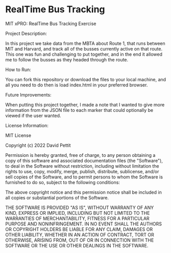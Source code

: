 # RealTime Bus Tracking
 MIT xPRO: RealTime Bus Tracking Exercise

Project Description:

In this project we take data from the MBTA about Route 1, that runs between MIT and Harvard, and track all of the busses currently active on that route. This one was fun and challenging to put together, and in the end it allowed me to follow the busses as they headed through the route.


How to Run:

You can fork this repository or download the files to your local machine, and all you need to do then is load index.html in your preferred browser.


Future Improvements:

When putting this project together, I made a note that I wanted to give more information from the JSON file to each marker that could optionally be viewed if the user wanted.


License Information:

MIT License

Copyright (c) 2022 David Pettit

Permission is hereby granted, free of charge, to any person obtaining a copy
of this software and associated documentation files (the "Software"), to deal
in the Software without restriction, including without limitation the rights
to use, copy, modify, merge, publish, distribute, sublicense, and/or sell
copies of the Software, and to permit persons to whom the Software is
furnished to do so, subject to the following conditions:

The above copyright notice and this permission notice shall be included in all
copies or substantial portions of the Software.

THE SOFTWARE IS PROVIDED "AS IS", WITHOUT WARRANTY OF ANY KIND, EXPRESS OR
IMPLIED, INCLUDING BUT NOT LIMITED TO THE WARRANTIES OF MERCHANTABILITY,
FITNESS FOR A PARTICULAR PURPOSE AND NONINFRINGEMENT. IN NO EVENT SHALL THE
AUTHORS OR COPYRIGHT HOLDERS BE LIABLE FOR ANY CLAIM, DAMAGES OR OTHER
LIABILITY, WHETHER IN AN ACTION OF CONTRACT, TORT OR OTHERWISE, ARISING FROM,
OUT OF OR IN CONNECTION WITH THE SOFTWARE OR THE USE OR OTHER DEALINGS IN THE
SOFTWARE.
